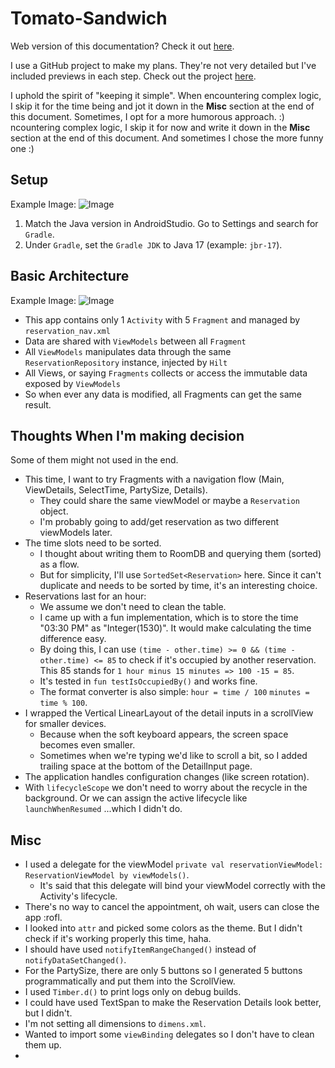 # Tomato-Sandwich

Web version of this documentation? Check it out [here](https://gist.github.com/Wesely/9fb49128862abc22603641a78eec64e0).

I use a GitHub project to make my plans. They're not very detailed but I've included previews in each step. Check out the
project [here](https://github.com/users/Wesely/projects/3/views/1).

I uphold the spirit of "keeping it simple". When encountering complex logic, I skip it for the time being and jot it down in the **Misc** section at the end of this document.
Sometimes, I opt for a more humorous approach. :)
ncountering complex logic, I skip it for now and write it down in the **Misc** section at the end of this document.
And sometimes I chose the more funny one :)

## Setup

Example Image: ![Image](https://i.imgur.com/McdsYZo.png)

1. Match the Java version in AndroidStudio. Go to Settings and search for `Gradle`.
2. Under `Gradle`, set the `Gradle JDK` to Java 17 (example: `jbr-17`).

## Basic Architecture

Example Image: ![Image](https://i.imgur.com/PJCiIFt.png)

- This app contains only 1 `Activity` with 5 `Fragment` and managed by `reservation_nav.xml`
- Data are shared with `ViewModels` between all `Fragment`
- All `ViewModels` manipulates data through the same `ReservationRepository` instance, injected by `Hilt`
- All Views, or saying `Fragments` collects or access the immutable data exposed by `ViewModels`
- So when ever any data is modified, all Fragments can get the same result.

## Thoughts When I'm making decision

Some of them might not used in the end.

- This time, I want to try Fragments with a navigation flow (Main, ViewDetails, SelectTime, PartySize, Details).
  - They could share the same viewModel or maybe a `Reservation` object.
  - I'm probably going to add/get reservation as two different viewModels later.
- The time slots need to be sorted.
  - I thought about writing them to RoomDB and querying them (sorted) as a flow.
  - But for simplicity, I'll use `SortedSet<Reservation>` here. Since it can't duplicate and needs to be sorted by time, it's an interesting choice.
- Reservations last for an hour:
  - We assume we don't need to clean the table.
  - I came up with a fun implementation, which is to store the time "03:30 PM" as "Integer(1530)". It would make calculating the time difference easy.
  - By doing this, I can use `(time - other.time) >= 0 && (time - other.time) <= 85` to check if it's occupied by another reservation. This 85 stands
    for `1 hour minus 15 minutes => 100 -15 = 85`.
  - It's tested in `fun testIsOccupiedBy()` and works fine.
  - The format converter is also simple: `hour = time / 100` `minutes = time % 100`.
- I wrapped the Vertical LinearLayout of the detail inputs in a scrollView for smaller devices.
  - Because when the soft keyboard appears, the screen space becomes even smaller.
  - Sometimes when we're typing we'd like to scroll a bit, so I added trailing space at the bottom of the DetailInput page.
- The application handles configuration changes (like screen rotation).
- With `lifecycleScope` we don't need to worry about the recycle in the background. Or we can assign the active lifecycle like `launchWhenResumed` ...which I didn't do.

## Misc

- I used a delegate for the viewModel `private val reservationViewModel: ReservationViewModel by viewModels()`.
  - It's said that this delegate will bind your viewModel correctly with the Activity's lifecycle.
- There's no way to cancel the appointment, oh wait, users can close the app :rofl.
- I looked into `attr` and picked some colors as the theme. But I didn't check if it's working properly this time, haha.
- I should have used `notifyItemRangeChanged()` instead of `notifyDataSetChanged()`.
- For the PartySize, there are only 5 buttons so I generated 5 buttons programmatically and put them into the ScrollView.
- I used `Timber.d()` to print logs only on debug builds.
- I could have used TextSpan to make the Reservation Details look better, but I didn't.
- I'm not setting all dimensions to `dimens.xml`.
- Wanted to import some `viewBinding` delegates so I don't have to clean them up.
- 
